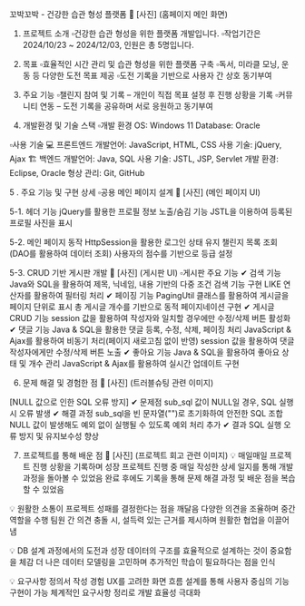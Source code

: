 꼬박꼬박 - 건강한 습관 형성 플랫폼
📍 [사진] (홈페이지 메인 화면)

1. 프로젝트 소개
  ▫️건강한 습관 형성을 위한 플랫폼 개발입니다.
  ▫️작업기간은 2024/10/23 ~ 2024/12/03, 인원은 총 5명입니다.

2. 목표
  ▫️효율적인 시간 관리 및 습관 형성을 위한 플랫폼 구축
  ▫️독서, 미라클 모닝, 운동 등 다양한 도전 목표 제공
  ▫️도전 기록을 기반으로 사용자 간 상호 동기부여

3. 주요 기능
  ▫️챌린지 참여 및 기록 – 개인이 직접 목표 설정 후 진행 상황을 기록
  ▫️커뮤니티 연동 – 도전 기록을 공유하며 서로 응원하고 동기부여

4. 개발환경 및 기술 스택
  ▫️개발 환경
    OS: Windows 11
    Database: Oracle

  ▫️사용 기술
💻 프론트엔드
개발언어: JavaScript, HTML, CSS
사용 기술: jQuery, Ajax
🏗 백엔드
개발언어: Java, SQL
사용 기술: JSTL, JSP, Servlet
개발 환경: Eclipse, Oracle
형상 관리: Git, GitHub

5 . 주요 기능 및 구현 상세
  ▫️공용 메인 페이지 설계
📍 [사진] (메인 페이지 UI)

  5-1. 헤더 기능
      jQuery를 활용한 프로필 정보 노출/숨김 기능
      JSTL을 이용하여 등록된 프로필 사진을 표시
      
  5-2. 메인 페이지 동작
      HttpSession을 활용한 로그인 상태 유지
      챌린지 목록 조회 (DAO를 활용하여 데이터 조회)
      사용자의 점수를 기반으로 등급 설정
      
  5-3. CRUD 기반 게시판 개발
    📍 [사진] (게시판 UI)
    ▫️게시판 주요 기능
      ✔ 검색 기능
        Java와 SQL을 활용하여 제목, 닉네임, 내용 기반의 다중 조건 검색 기능 구현
        LIKE 연산자를 활용하여 필터링 처리
      ✔ 페이징 기능
        PagingUtil 클래스를 활용하여 게시글을 페이지 단위로 표시
        총 게시글 개수를 기반으로 동적 페이지네이션 구현
      ✔ 게시글 CRUD 기능
        session 값을 활용하여 작성자와 일치할 경우에만 수정/삭제 버튼 활성화
      ✔ 댓글 기능
        Java & SQL을 활용한 댓글 등록, 수정, 삭제, 페이징 처리
        JavaScript & Ajax를 활용하여 비동기 처리(페이지 새로고침 없이 반영)
        session 값을 활용하여 댓글 작성자에게만 수정/삭제 버튼 노출
      ✔ 좋아요 기능
        Java & SQL을 활용하여 좋아요 상태 및 개수 관리
        JavaScript & Ajax를 활용하여 실시간 업데이트 구현
      
6. 문제 해결 및 경험한 점
📍 [사진] (트러블슈팅 관련 이미지)

  [NULL 값으로 인한 SQL 오류 방지]
  ✔ 문제점
    sub_sql 값이 NULL일 경우, SQL 실행 시 오류 발생
  ✔ 해결 과정
    sub_sql을 빈 문자열("")로 초기화하여 안전한 SQL 조합
    NULL 값이 발생해도 예외 없이 실행될 수 있도록 예외 처리 추가
  ✔ 결과
    SQL 실행 오류 방지 및 유지보수성 향상

7. 프로젝트를 통해 배운 점
  📍 [사진] (프로젝트 회고 관련 이미지)
  💡 매일매일 프로젝트 진행 상황을 기록하며 성장
  프로젝트 진행 중 매일 작성한 상세 일지를 통해 개발 과정을 돌아볼 수 있었음
  완료 후에도 기록을 통해 문제 해결 과정 및 배운 점을 복습할 수 있었음

  💡 원활한 소통이 프로젝트 성패를 결정한다는 점을 깨달음
  다양한 의견을 조율하며 중간 역할을 수행
  팀원 간 의견 충돌 시, 설득력 있는 근거를 제시하며 원활한 협업을 이끌어냄
  
  💡 DB 설계 과정에서의 도전과 성장
  데이터의 구조를 효율적으로 설계하는 것이 중요함을 체감
  더 나은 데이터 모델링을 고민하며 추가적인 학습이 필요하다는 점을 인식
  
  💡 요구사항 정의서 작성 경험
  UX를 고려한 화면 흐름 설계를 통해 사용자 중심의 기능 구현이 가능
  체계적인 요구사항 정리로 개발 효율성 극대화
